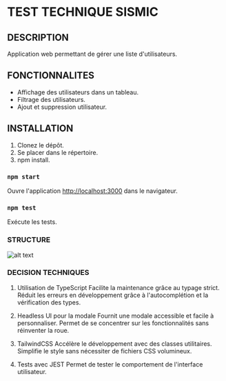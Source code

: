 # TEST TECHNIQUE SISMIC

## DESCRIPTION

Application web permettant de gérer une liste d'utilisateurs.

## FONCTIONNALITES

- Affichage des utilisateurs dans un tableau.
- Filtrage des utilisateurs.
- Ajout et suppression utilisateur.

## INSTALLATION

1. Clonez le dépôt.
2. Se placer dans le répertoire.
3. npm install.

### `npm start`

Ouvre l'application [http://localhost:3000](http://localhost:3000) dans le navigateur.

### `npm test`

Exécute les tests.

### STRUCTURE
 
![alt text](https://github.com/marcucus/testsismic/struct.jpg?raw=ture)

### DECISION TECHNIQUES

1. Utilisation de TypeScript
Facilite la maintenance grâce au typage strict.
Réduit les erreurs en développement grâce à l'autocomplétion et la vérification des types.

2. Headless UI pour la modale
Fournit une modale accessible et facile à personnaliser.
Permet de se concentrer sur les fonctionnalités sans réinventer la roue.

3. TailwindCSS
Accélère le développement avec des classes utilitaires.
Simplifie le style sans nécessiter de fichiers CSS volumineux.

4. Tests avec JEST
Permet de tester le comportement de l'interface utilisateur.